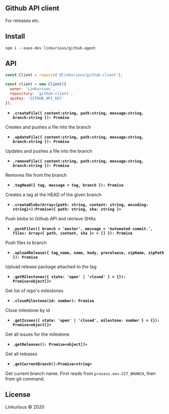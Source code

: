 ## Github API client

For releases etc.

## Install

```
npm i --save-dev linkurious/github-agent
```

## API

```js
const Client = require('@linkurious/github-client');

const client = new Client({
  owner: 'Linkurious',
  repository: 'github-client',
  apiKey: 'GITHUB_API_KEY'
});
```

* **`.createFile({ content:string, path:string, message:string, branch:string }): Promise`**

Creates and pushes a file into the branch

* **`.updateFile({ content:string, path:string, message:string, branch:string }): Promise`**

Updates and pushes a file into the branch

* **`.removeFile({ content:string, path:string, message:string, branch:string }): Promise`**

Removes file from the branch

* **`.tagHead({ tag, message = tag, branch }): Promise`**

Creates a tag at the HEAD of the given branch

* **`.createBlobs(Array<{path: string, content: string, encoding: string}>):Promise<{ path: string, sha: string }>`**

Push blobs to Github API and retrieve SHAs

* **`.pushFiles({ branch = 'master', message = 'Automated commit.', files: Array<{ path, content, sha }> = [] }): Promise`**

Push files to branch

* **`.uploadRelease({ tag_name, name, body, prerelease, zipName, zipPath }): Promise`**

Upload release package attached to the tag

* **`.getMilestones({ state: 'open' | 'closed' } = {}): Promise<object[]>`**

Get list of repo's milestones

* **`.closeMilestone(id: number): Promise`**

Close milestone by id

* **`.getIssues({ state: 'open' | 'closed', milestone: number } = {}): Promise<object[]>`**

Get all issues for the milestone

* **`.getReleases(): Promise<object[]>`**

Get all releases

* **`.getCurrentBranch():Promise<string>`**

Get current branch name. First reads from `process.env.GIT_BRANCH`, then from git command.


## License

Linkurious &copy; 2020
